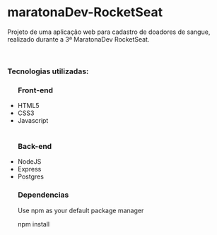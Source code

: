# maratonaDev-RocketSeat
Projeto de uma aplicação web para cadastro de doadores de sangue, realizado durante a 3ª MaratonaDev RocketSeat.

<br>
<h3>Tecnologias utilizadas: </h3>
<ul>
<h3>Front-end</h3>
<li>HTML5</li>
<li>CSS3</li>
<li>Javascript</li>
</br>
<h3>Back-end</h3>
<li>NodeJS</li>
<li>Express</li>
<li>Postgres</li>


<h3>Dependencias</h3>
Use npm as your default package manager

  npm install



